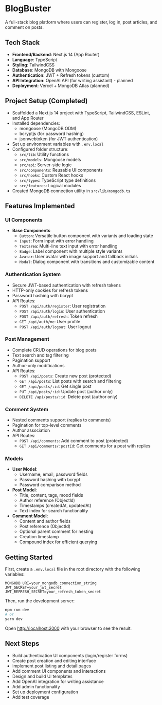 # BlogBuster

A full-stack blog platform where users can register, log in, post articles, and comment on posts.

## Tech Stack

- **Frontend/Backend**: Next.js 14 (App Router)
- **Language**: TypeScript
- **Styling**: TailwindCSS
- **Database**: MongoDB with Mongoose
- **Authentication**: JWT + Refresh tokens (custom)
- **API Integration**: OpenAI API (for writing assistant) - planned
- **Deployment**: Vercel + MongoDB Atlas (planned)

## Project Setup (Completed)

- Scaffolded a Next.js 14 project with TypeScript, TailwindCSS, ESLint, and App Router
- Installed dependencies:
  - mongoose (MongoDB ODM)
  - bcryptjs (for password hashing)
  - jsonwebtoken (for JWT authentication)
- Set up environment variables with `.env.local`
- Configured folder structure:
  - `src/lib`: Utility functions
  - `src/models`: Mongoose models
  - `src/api`: Server-side logic
  - `src/components`: Reusable UI components
  - `src/hooks`: Custom React hooks
  - `src/types`: TypeScript type definitions
  - `src/features`: Logical modules
- Created MongoDB connection utility in `src/lib/mongodb.ts`

## Features Implemented

### UI Components

- **Base Components**:
  - `Button`: Versatile button component with variants and loading state
  - `Input`: Form input with error handling
  - `Textarea`: Multi-line text input with error handling
  - `Badge`: Label component with multiple style variants
  - `Avatar`: User avatar with image support and fallback initials
  - `Modal`: Dialog component with transitions and customizable content

### Authentication System

- Secure JWT-based authentication with refresh tokens
- HTTP-only cookies for refresh tokens
- Password hashing with bcrypt
- API Routes:
  - `POST /api/auth/register`: User registration
  - `POST /api/auth/login`: User authentication
  - `POST /api/auth/refresh`: Token refresh
  - `GET /api/auth/me`: User profile
  - `POST /api/auth/logout`: User logout

### Post Management

- Complete CRUD operations for blog posts
- Text search and tag filtering
- Pagination support
- Author-only modifications
- API Routes:
  - `POST /api/posts`: Create new post (protected)
  - `GET /api/posts`: List posts with search and filtering
  - `GET /api/posts/:id`: Get single post
  - `PUT /api/posts/:id`: Update post (author only)
  - `DELETE /api/posts/:id`: Delete post (author only)

### Comment System

- Nested comments support (replies to comments)
- Pagination for top-level comments
- Author association
- API Routes:
  - `POST /api/comments`: Add comment to post (protected)
  - `GET /api/comments/:postId`: Get comments for a post with replies

### Models

- **User Model**:
  - Username, email, password fields
  - Password hashing with bcrypt
  - Password comparison method
- **Post Model**:
  - Title, content, tags, mood fields
  - Author reference (ObjectId)
  - Timestamps (createdAt, updatedAt)
  - Text index for search functionality
- **Comment Model**:
  - Content and author fields
  - Post reference (ObjectId)
  - Optional parent comment for nesting
  - Creation timestamp
  - Compound index for efficient querying

## Getting Started

First, create a `.env.local` file in the root directory with the following variables:

```
MONGODB_URI=your_mongodb_connection_string
JWT_SECRET=your_jwt_secret
JWT_REFRESH_SECRET=your_refresh_token_secret
```

Then, run the development server:

```bash
npm run dev
# or
yarn dev
```

Open [http://localhost:3000](http://localhost:3000) with your browser to see the result.

## Next Steps

- Build authentication UI components (login/register forms)
- Create post creation and editing interface
- Implement post listing and detail pages
- Add comment UI components and interactions
- Design and build UI templates
- Add OpenAI integration for writing assistance
- Add admin functionality
- Set up deployment configuration
- Add test coverage
